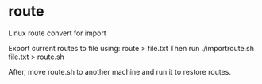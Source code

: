 # route
Linux route convert for import

Export current routes to file using: route > file.txt
Then run ./importroute.sh file.txt > route.sh

After, move route.sh to another machine and run it to restore routes.
